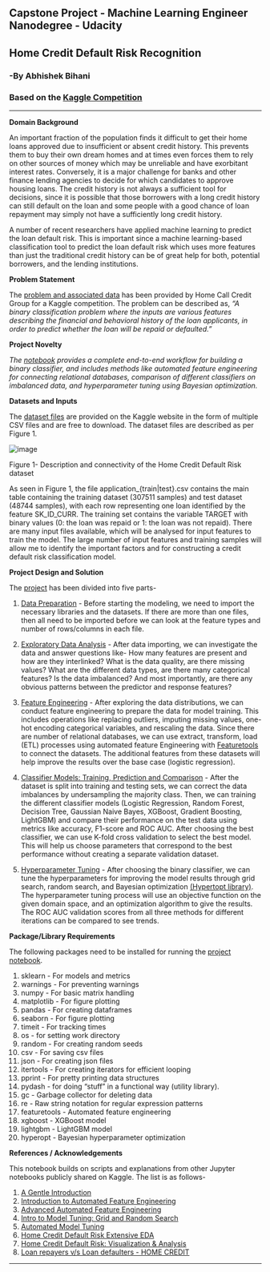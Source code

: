 ## <b> Capstone Project - Machine Learning Engineer Nanodegree - Udacity </b>

## <b>  Home Credit Default Risk Recognition </b>

### <b> -By Abhishek Bihani </b>

### Based on the [Kaggle Competition]((https://www.kaggle.com/c/home-credit-default-risk/overview))

---

<b> Domain Background </b>

An important fraction of the population finds it difficult to get their home loans approved due to insufficient or absent credit history. This prevents them to buy their own dream homes and at times even forces them to rely on other sources of money which may be unreliable and have exorbitant interest rates. Conversely, it is a major challenge for banks and other finance lending agencies to decide for which candidates to approve housing loans. The credit history is not always a sufficient tool for decisions, since it is possible that those borrowers with a long credit history can still default on the loan and some people with a good chance of loan repayment may simply not have a sufficiently long credit history. 

A number of recent researchers have applied machine learning to predict the loan default risk. This is important since a machine learning-based classification tool to predict the loan default risk which uses more features than just the traditional credit history can be of great help for both, potential borrowers, and the lending institutions. 

<b> Problem Statement </b>

The [problem and associated data](https://www.kaggle.com/c/home-credit-default-risk/overview) has been provided by Home Call Credit Group for a Kaggle competition. The problem can be described as, <i> “A binary classification problem where the inputs are various features describing the financial and behavioral history of the loan applicants, in order to predict whether the loan will be repaid or defaulted.” </i> 

<b> Project Novelty </b>

<i> The [notebook](https://github.com/abhishekdbihani/Home-Credit-Default-Risk-Recognition/blob/master/Abhishek%20Capstone%20-%20Home%20Credit%20Risk%20v2.ipynb) provides a complete end-to-end workflow for building a binary classifier, and includes methods like automated feature engineering for connecting relational databases, comparison of different classifiers on imbalanced data, and hyperparameter tuning using Bayesian optimization. </i>

<b> Datasets and Inputs </b>

The [dataset files](https://www.kaggle.com/c/home-credit-default-risk/data) are provided on the Kaggle website in the form of multiple CSV files and are free to download. The dataset files are described as per Figure 1.

![image](https://storage.googleapis.com/kaggle-media/competitions/home-credit/home_credit.png)
 
Figure 1- Description and connectivity of the Home Credit Default Risk dataset

As seen in Figure 1, the file application_{train|test}.csv contains the main table containing the training dataset (307511 samples) and test dataset (48744 samples), with each row representing one loan identified by the feature SK_ID_CURR. The training set contains the variable TARGET with binary values (0: the loan was repaid or 1: the loan was not repaid). There are many input files available, which will be analysed for input features to train the model. The large number of input features and training samples will allow me to identify the important factors and for constructing a credit default risk classification model.

<b> Project Design and Solution </b>

The [project](https://github.com/abhishekdbihani/Home-Credit-Default-Risk-Recognition/blob/master/Abhishek%20Capstone%20-%20Home%20Credit%20Risk%20v2.ipynb) has been divided into five parts-

1. <u>Data Preparation</u> - Before starting the modeling, we need to import the necessary libraries and the datasets. If there are more than one files, then all need to be imported before we can look at the feature types and number of rows/columns in each file. 

2. <u>Exploratory Data Analysis</u> - After data importing, we can investigate the data and answer questions like- How many features are present and how are they interlinked? What is the data quality, are there missing values? What are the different data types, are there many categorical features? Is the data imbalanced? And most importantly, are there any obvious patterns between the predictor and response features? 

3. <u>Feature Engineering</u> - After exploring the data distributions, we can conduct feature engineering to prepare the data for model training. This includes operations like replacing outliers, imputing missing values, one-hot encoding categorical variables, and rescaling the data. Since there are number of relational databases, we can use extract, transform, load (ETL) processes using automated feature Engineering with [Featuretools](https://www.featuretools.com/) to connect the datasets. The additional features from these datasets will help improve the results over the base case (logistic regression). 

4. <u>Classifier Models: Training, Prediction and Comparison</u> - After the dataset is split into training and testing sets, we can correct the data imbalances by undersampling the majority class. Then, we can training the different classifier models (Logistic Regression, Random Forest, Decision Tree, Gaussian Naive Bayes, XGBoost, Gradient Boosting, LightGBM) and compare their performance on the test data using metrics like accuracy, F1-score and ROC AUC. After choosing the best classifier, we can use K-fold cross validation to select the best model. This will help us choose parameters that correspond to the best performance without creating a separate validation dataset.

5. <u>Hyperparameter Tuning</u> - After choosing the binary classifier, we can tune the hyperparameters for improving the model results through grid search, random search, and Bayesian optimization [(Hypertopt library)](https://github.com/hyperopt/hyperopt). The hyperparameter tuning process will use an objective function on the given domain space, and an optimization algorithm to give the results. The ROC AUC validation scores from all three methods for different iterations can be compared to see trends.

<b> Package/Library Requirements </b>

The following packages need to be installed for running the [project notebook](https://github.com/abhishekdbihani/Home-Credit-Default-Risk-Recognition/blob/master/Abhishek%20Capstone%20-%20Home%20Credit%20Risk%20v2.ipynb).

1) sklearn  - For models and metrics<br>
2) warnings - For preventing warnings<br>
3) numpy - For basic matrix handling<br>
4) matplotlib - For figure plotting<br>
5) pandas - For creating dataframes<br>
6) seaborn - For figure plotting<br>
7) timeit - For tracking times<br>
8) os - for setting work directory<br>
9) random - For creating random seeds<br>
10) csv - For saving csv files<br>
11) json - For creating json files<br>
12) itertools - For creating iterators for efficient looping<br>
13) pprint - For pretty printing data structures<br>
14) pydash - for doing “stuff” in a functional way (utility library). <br>
15) gc -  Garbage collector for deleting data <br>
16) re - Raw string notation for regular expression patterns <br>
17) featuretools - Automated feature engineering <br>
18) xgboost - XGBoost model <br>
19) lightgbm - LightGBM model <br>
20) hyperopt - Bayesian hyperparameter optimization <br>

<b> References / Acknowledgements </b>

This notebook builds on scripts and explanations from other Jupyter notebooks publicly shared on Kaggle. The list is as follows-

1) [A Gentle Introduction](https://www.kaggle.com/willkoehrsen/start-here-a-gentle-introduction) <br>
2) [Introduction to Automated Feature Engineering](https://www.kaggle.com/willkoehrsen/automated-feature-engineering-basics) <br>
3) [Advanced Automated Feature Engineering](https://www.kaggle.com/willkoehrsen/tuning-automated-feature-engineering-exploratory) <br>
4) [Intro to Model Tuning: Grid and Random Search](https://www.kaggle.com/willkoehrsen/intro-to-model-tuning-grid-and-random-search) <br>
5) [Automated Model Tuning](https://www.kaggle.com/willkoehrsen/automated-model-tuning) <br>
6) [Home Credit Default Risk Extensive EDA](https://www.kaggle.com/gpreda/home-credit-default-risk-extensive-eda) <br>
7) [Home Credit Default Risk: Visualization & Analysis](https://www.kaggle.com/charlievbc/home-credit-default-risk-visualization-analysis) <br>
8) [Loan repayers v/s Loan defaulters - HOME CREDIT](https://www.kaggle.com/pavanraj159/loan-repayers-v-s-loan-defaulters-home-credit) <br>

---
